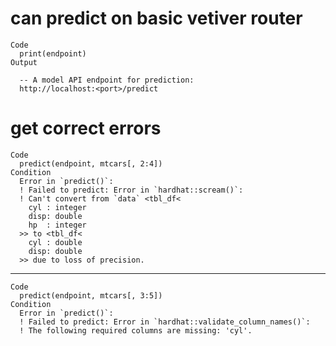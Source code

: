 # can predict on basic vetiver router

    Code
      print(endpoint)
    Output
      
      -- A model API endpoint for prediction: 
      http://localhost:<port>/predict

# get correct errors

    Code
      predict(endpoint, mtcars[, 2:4])
    Condition
      Error in `predict()`:
      ! Failed to predict: Error in `hardhat::scream()`:
      ! Can't convert from `data` <tbl_df<
        cyl : integer
        disp: double
        hp  : integer
      >> to <tbl_df<
        cyl : double
        disp: double
      >> due to loss of precision.

---

    Code
      predict(endpoint, mtcars[, 3:5])
    Condition
      Error in `predict()`:
      ! Failed to predict: Error in `hardhat::validate_column_names()`:
      ! The following required columns are missing: 'cyl'.

